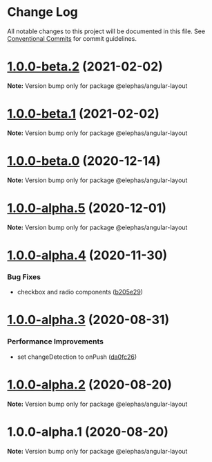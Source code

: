 # Change Log

All notable changes to this project will be documented in this file.
See [Conventional Commits](https://conventionalcommits.org) for commit guidelines.

# [1.0.0-beta.2](https://github.com/cft-group/elephas-angular/compare/v1.0.0-beta.1...v1.0.0-beta.2) (2021-02-02)

**Note:** Version bump only for package @elephas/angular-layout





# [1.0.0-beta.1](https://github.com/cft-group/elephas-angular/compare/v1.0.0-beta.0...v1.0.0-beta.1) (2021-02-02)

**Note:** Version bump only for package @elephas/angular-layout





# [1.0.0-beta.0](https://github.com/cft-group/elephas-angular/compare/v1.0.0-alpha.5...v1.0.0-beta.0) (2020-12-14)

**Note:** Version bump only for package @elephas/angular-layout





# [1.0.0-alpha.5](https://github.com/cft-group/elephas-angular/compare/v1.0.0-alpha.4...v1.0.0-alpha.5) (2020-12-01)

**Note:** Version bump only for package @elephas/angular-layout





# [1.0.0-alpha.4](https://github.com/cft-group/elephas-angular/compare/v1.0.0-alpha.3...v1.0.0-alpha.4) (2020-11-30)


### Bug Fixes

* checkbox and radio components ([b205e29](https://github.com/cft-group/elephas-angular/commit/b205e2916d0b34a811412a9406bb06e228c2e8d2))





# [1.0.0-alpha.3](https://github.com/cft-group/elephas-angular/compare/v1.0.0-alpha.2...v1.0.0-alpha.3) (2020-08-31)


### Performance Improvements

* set changeDetection to onPush ([da0fc26](https://github.com/cft-group/elephas-angular/commit/da0fc26ebbbbaae5d5ff1cdd94de0beae19c6fd1))





# [1.0.0-alpha.2](https://github.com/cft-group/elephas-angular/compare/v1.0.0-alpha.1...v1.0.0-alpha.2) (2020-08-20)

**Note:** Version bump only for package @elephas/angular-layout





# 1.0.0-alpha.1 (2020-08-20)

**Note:** Version bump only for package @elephas/angular-layout
